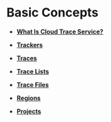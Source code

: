 # Basic Concepts<a name="en-us_topic_0043877274"></a>

-   **[What Is Cloud Trace Service?](what-is-cloud-trace-service.md)**  

-   **[Trackers](trackers.md)**  

-   **[Traces](traces.md)**  

-   **[Trace Lists](trace-lists.md)**  

-   **[Trace Files](trace-files.md)**  

-   **[Regions](regions.md)**  

-   **[Projects](projects.md)**  


